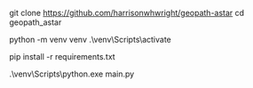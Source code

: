 git clone https://github.com/harrisonwhwright/geopath-astar
cd geopath_astar

python -m venv venv
.\venv\Scripts\activate

pip install -r requirements.txt

.\venv\Scripts\python.exe main.py